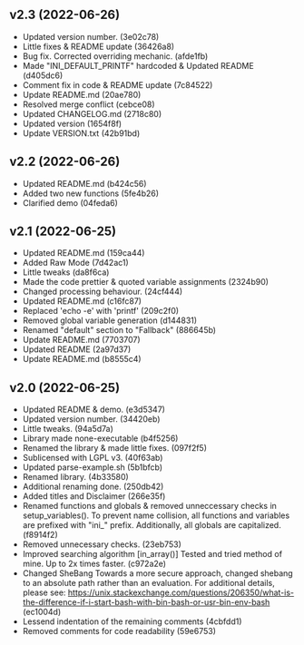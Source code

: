 ## v2.3 (2022-06-26)

* Updated version number. (3e02c78)
* Little fixes & README update (36426a8)
* Bug fix. Corrected overriding mechanic. (afde1fb)
* Made "INI_DEFAULT_PRINTF" hardcoded & Updated README (d405dc6)
* Comment fix in code & README update (7c84522)
* Update README.md (20ae780)
* Resolved merge conflict (cebce08)
* Updated CHANGELOG.md (2718c80)
* Updated version (1654f8f)
* Update VERSION.txt (42b91bd)


## v2.2 (2022-06-26)

* Updated README.md (b424c56)
* Added two new functions (5fe4b26)
* Clarified demo (04feda6)


## v2.1 (2022-06-25)

* Updated README.md (159ca44)
* Added Raw Mode (7d42ac1)
* Little tweaks (da8f6ca)
* Made the code prettier & quoted variable assignments (2324b90)
* Changed processing behaviour. (24cf444)
* Updated README.md (c16fc87)
* Replaced 'echo -e' with 'printf' (209c2f0)
* Removed global variable generation (d144831)
* Renamed "default" section to "Fallback" (886645b)
* Update README.md (7703707)
* Updated README (2a97d37)
* Update README.md (b8555c4)


## v2.0 (2022-06-25)

* Updated README & demo. (e3d5347)
* Updated version number. (34420eb)
* Little tweaks. (94a5d7a)
* Library made none-executable (b4f5256)
* Renamed the library & made little fixes. (097f2f5)
* Sublicensed with LGPL v3. (40f63ab)
* Updated parse-example.sh (5b1bfcb)
* Renamed library. (4b33580)
* Additional renaming done. (250db42)
* Added titles and Disclaimer (266e35f)
* Renamed functions and globals & removed unneccessary checks in setup_variables(). To prevent name collision, all functions and variables are prefixed with "ini_" prefix. Additionally, all globals are capitalized. (f8914f2)
* Removed unnecessary checks. (23eb753)
* Improved searching algorithm [in_array()] Tested and tried method of mine. Up to 2x times faster. (c972a2e)
* Changed SheBang Towards a more secure approach, changed shebang to an absolute path rather than an evaluation. For additional details, please see: https://unix.stackexchange.com/questions/206350/what-is-the-difference-if-i-start-bash-with-bin-bash-or-usr-bin-env-bash (ec1004d)
* Lessend indentation of the remaining comments (4cbfdd1)
* Removed comments for code readability (59e6753)


